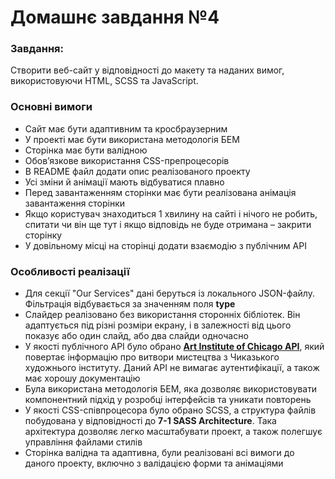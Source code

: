# Домашнє завдання №4

### Завдання:

Створити веб-сайт у відповідності до макету та наданих вимог, використовуючи HTML, SCSS та JavaScript.

### Основні вимоги

- Сайт має бути адаптивним та кросбраузерним
- У проекті має бути використана методологія БЕМ
- Сторінка має бути валідною
- Обов’язкове використання CSS-препроцесорів
- В README файл додати опис реалізованого проекту
- Усі зміни й анімації мають відбуватися плавно
- Перед завантаженням сторінки має бути реалізована анімація завантаження сторінки
- Якщо користувач знаходиться 1 хвилину на сайті і нічого не робить, спитати чи він ще тут і якщо відповідь не буде отримана – закрити сторінку
- У довільному місці на сторінці додати взаємодію з публічним API

### Особливості реалізації

- Для секції "Our Services" дані беруться із локального JSON-файлу. Фільтрація відбувається за значенням поля **type**
- Слайдер реалізовано без використання сторонніх бібліотек. Він адаптується під різні розміри екрану, і в залежності від цього показує або один слайд, або два слайди одночасно
- У якості публічного API було обрано [**Art Institute of Chicago API**](https://api.artic.edu/docs/), який повертає інформацію про витвори мистецтва з Чиказького художнього інституту. Даний API не вимагає аутентифікації, а також має хорошу документацію
- Була використана методологія БЕМ, яка дозволяє використовувати компонентний підхід у розробці інтерфейсів та уникати повторень
- У якості CSS-співпроцесора було обрано SCSS, а структура файлів побудована у відповідності до **7-1 SASS Architecture**. Така архітектура дозволяє легко масштабувати проект, а також полегшує управління файлами стилів
- Сторінка валідна та адаптивна, були реалізовані всі вимоги до даного проекту, включно з валідацією форми та анімаціями

